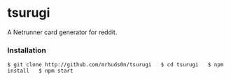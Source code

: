 # tsurugi

A Netrunner card generator for reddit.

### Installation

`
$ git clone http://github.com/mrhuds0n/tsurugi  
$ cd tsurugi  
$ npm install  
$ npm start  
`
